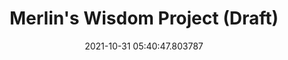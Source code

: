 ---
date: 2021-10-31 05:40:47.803787
link:
  source: web
  source_url: https://roytang.net
  text: Merlin's Wisdom Project (Draft)
  url: https://gist.github.com/merlinmann/09af1df28d76ba028b0999f66945fd61
source: web
syndicated:
- type: mastodon
  url: https://mastodon.technology/users/roytang/statuses/107194538309943252
- type: twitter
  url: https://twitter.com/roytang/status/1454684765169147907/
title: Merlin's Wisdom Project (Draft)
---